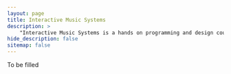 ```yaml
---
layout: page
title: Interactive Music Systems
description: >
    "Interactive Music Systems is a hands on programming and design course that explores audio synthesis, musical structure, HCI (human computer interaction), and visual presentation as the ingredients for the creation of engaging real-time interactive musical experiences."
hide_description: false
sitemap: false
---
```


To be filled
